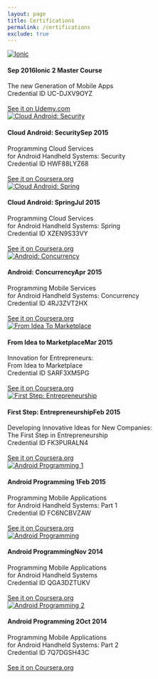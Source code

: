 ```yaml
---
layout: page
title: Certifications
permalink: /certifications
exclude: true
---
```


<div class="box-certification">
	<a href="../assets/certifications/UC-DJXV9OYZ.jpg" target="_blank">
	<img src="/assets/certifications/UC-DJXV9OYZ.jpg" alt="Ionic" class="img-certification"/>
	</a>	
	<div class="desc-certification">
		<h4 class="title-app"><span class="year-app">Sep 2016</span>Ionic 2 Master Course</h4>
		The new Generation of Mobile Apps<br/>
		<span class="credential">Credential ID UC-DJXV9OYZ</span><br/><br/>
	<a href="https://www.udemy.com/certificate/UC-DJXV9OYZ/" target="_blank">See it on Udemy.com</a>
	</div>
</div>

<div class="box-certification">
	<a href="../assets/certifications/Coursera_Certificate_HWF88LYZ68.png" target="_blank">
	<img src="/assets/certifications/Coursera_Certificate_HWF88LYZ68.png" alt="Cloud Android: Security" class="img-certification"/>
	</a>	
	<div class="desc-certification">
		<h4 class="title-app">Cloud Android: Security<span class="year-app">Sep 2015</span> </h4>
		Programming Cloud Services<br/>for Android Handheld Systems: Security<br/>
		<span class="credential">Credential ID HWF88LYZ68</span><br/><br/>
		<a href="https://www.coursera.org/account/accomplishments/verify/HWF88LYZ68" target="_blank">See it on Coursera.org</a>
	</div>
</div>

<div class="box-certification">
	<a href="../assets/certifications/Coursera_Certificate_XZEN9S33VY.png" target="_blank">
	<img src="/assets/certifications/Coursera_Certificate_XZEN9S33VY.png" alt="Cloud Android: Spring" class="img-certification"/>
	</a>	
	<div class="desc-certification">
		<h4 class="title-app">Cloud Android: Spring<span class="year-app">Jul 2015</span> </h4>
		Programming Cloud Services<br/> for Android Handheld Systems: Spring<br/>
		<span class="credential">Credential ID XZEN9S33VY</span><br/><br/>
		<a href="https://www.coursera.org/account/accomplishments/verify/XZEN9S33VY" target="_blank">See it on Coursera.org</a>
	</div>
</div>

<div class="box-certification">
	<a href="../assets/certifications/Coursera_Certificate_4RJ3ZVT2HX.png" target="_blank">
	<img src="/assets/certifications/Coursera_Certificate_4RJ3ZVT2HX.png" alt="Android: Concurrency" class="img-certification"/>
	</a>	
	<div class="desc-certification">
		<h4 class="title-app">Android: Concurrency<span class="year-app">Apr 2015</span> </h4>
		Programming Mobile Services<br/>for Android Handheld Systems: Concurrency<br/>
		<span class="credential">Credential ID 4RJ3ZVT2HX</span><br/><br/>
		<a href="https://www.coursera.org/account/accomplishments/verify/4RJ3ZVT2HX" target="_blank">See it on Coursera.org</a>
	</div>
</div>

<div class="box-certification">
	<a href="../assets/certifications/Coursera_Certificate_SARF3XM5PG.png" target="_blank">
	<img src="/assets/certifications/Coursera_Certificate_SARF3XM5PG.png" alt="From Idea To Marketplace" class="img-certification"/>
	</a>	
	<div class="desc-certification">
		<h4 class="title-app">From Idea to Marketplace<span class="year-app">Mar 2015</span> </h4>
		Innovation for Entrepreneurs:<br/>From Idea to Marketplace<br/>
		<span class="credential">Credential ID SARF3XM5PG</span><br/><br/>
		<a href="https://www.coursera.org/account/accomplishments/verify/SARF3XM5PG" target="_blank">See it on Coursera.org</a>
	</div>
</div>

<div class="box-certification">
	<a href="../assets/certifications/Coursera_Certificate_FK3PURALN4.png" target="_blank">
	<img src="/assets/certifications/Coursera_Certificate_FK3PURALN4.png" alt="First Step: Entrepreneurship" class="img-certification"/>
	</a>	
	<div class="desc-certification">
		<h4 class="title-app">First Step: Entrepreneurship<span class="year-app">Feb 2015</span></h4>
		Developing Innovative Ideas for New Companies:<br/>The First Step in Entrepreneurship<br/>
		<span class="credential">Credential ID FK3PURALN4</span><br/><br/>
		<a href="https://www.coursera.org/account/accomplishments/verify/FK3PURALN4" target="_blank">See it on Coursera.org</a>
	</div>
</div>

<div class="box-certification">
	<a href="../assets/certifications/Coursera_Certificate_FC6NCBVZAW.png" target="_blank">
	<img src="/assets/certifications/Coursera_Certificate_FC6NCBVZAW.png" alt="Android Programming 1" class="img-certification"/>
	</a>	
	<div class="desc-certification">
		<h4 class="title-app">Android Programming 1<span class="year-app">Feb 2015</span> </h4>
		Programming Mobile Applications<br/>
		for Android Handheld Systems: Part 1<br/>
		<span class="credential">Credential ID FC6NCBVZAW</span><br/><br/>
		<a href="https://www.coursera.org/account/accomplishments/verify/FC6NCBVZAW" target="_blank">See it on Coursera.org</a>
	</div>
</div>

<div class="box-certification">
	<a href="../assets/certifications/Coursera_Certificate_QGA3DZTUKV.png" target="_blank">
	<img src="/assets/certifications/Coursera_Certificate_QGA3DZTUKV.png" alt="Android Programming" class="img-certification"/>
	</a>	
	<div class="desc-certification">
		<h4 class="title-app">Android Programming<span class="year-app">Nov 2014</span> </h4>
		Programming Mobile Applications<br/>
		for Android Handheld Systems<br/>
		<span class="credential">Credential ID QGA3DZTUKV</span><br/><br/>
		<a href="https://www.coursera.org/account/accomplishments/verify/QGA3DZTUKV" target="_blank">See it on Coursera.org</a>
	</div>
</div>

<div class="box-certification">
	<a href="../assets/certifications/Coursera_Certificate_7Q7DGSH43C.png" target="_blank">
	<img src="/assets/certifications/Coursera_Certificate_7Q7DGSH43C.png" alt="Android Programming 2" class="img-certification"/>
	</a>	
	<div class="desc-certification">
		<h4 class="title-app">Android Programming 2<span class="year-app">Oct 2014</span> </h4>
		Programming Mobile Applications<br/>
		for Android Handheld Systems: Part 2<br/>
		<span class="credential">Credential ID 7Q7DGSH43C</span><br/><br/>
		<a href="https://www.coursera.org/account/accomplishments/verify/7Q7DGSH43C" target="_blank">See it on Coursera.org</a>
	</div>
</div>









